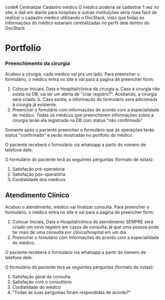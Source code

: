 code# Centralizar Cadastro médico
O médico poderia se cadastrar 1 vez no site, e dali em diante para hospitais e outras instituições seria mais facil de realizar o cadastro médico utilizando o DocStack, visto que todas as informações do médico estariam centralizadas no perfil dele dentro do DocStack

# Portfolio

### Preenchimento da cirurgia
Acabou a cirurgia, cada medico vai pra um lado.
Para preencher o formulário, o médico entra no site e vai para a pagina de preencher form: 
1. Colocar Iniciais, Data e Hospital/clínica da cirurgia
a. Caso a cirurgia não exista na DB, vai ter um alerta de "criar registro?". Aceitando, a cirurgia será criada.
b. Caso exista, a informação do formulário sera adicionada à cirurgia já existente.
2. Preencher o fomulário com informações de acordo com a especialidade do médico.
Todas os médicos que preencherem informações sobre a cirurgia terão ela registrada na DB com status "não confirmado"

Somente após o paciente preencher o formulário que as operações terão status "confirmado" e serão mostradas no portfolio do médico.

O paciente receberá o formulário via whatsapp a partir do número de telefone dele. 

O formulário do paciente terá as seguintes perguntas (formato de notas):
1. Satisfação pré-operatória
2. Satisfação pós-operatória
3. Cordialidade dos médicos

## Atendimento Clínico
Acabou o atendimento, médico vai finalizar consulta.
Para preencher o formulário, o médico entra no site e vai para a pagina de preencher form: 
1. Colocar Iniciais, Data e Hospital/clínica do atendimento
    SEMPRE será criado um novo registro em casos de consulta, já que uma pessoa pode ter mais de uma consulta por clínica/hospital em um dia.
2. Preencher o fomulário com informações de acordo com a especialidade do médico.

O paciente receberá o formulário via whatsapp a partir do número de telefone dele. 

O formulário do paciente terá as seguintes perguntas (formato de notas):
1. Satisfação geral da consulta
2. Satisfação com o consultório
3. Cordialidade do médico
4. "Todas as suas perguntas foram respondidas de acordo?"